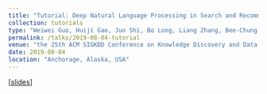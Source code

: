 ```yaml
---
title: "Tutorial: Deep Natural Language Processing in Search and Recommender Systems"
collection: tutorials
type: "Weiwei Guo, Huiji Gao, Jun Shi, Bo Long, Liang Zhang, Bee-Chung Chen, and Deepak Agarwal"
permalink: /talks/2019-08-04-tutorial
venue: "the 25th ACM SIGKDD Conference on Knowledge Discovery and Data Mining (SIGKDD 2019)"
date: 2019-08-04
location: "Anchorage, Alaska, USA"
---
```


[[slides](https://github.com/nini2yoyo/nini2yoyo.github.io/raw/master/files/kdd2019tutorial.pdf)]
